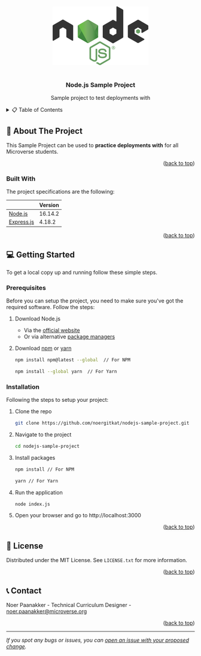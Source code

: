 <a name="readme-top"></a>

<br />
<div align="center">
  <img src="images/nodejs-logo.png" alt="Logo" >
  <br />
  <br />
  <h3 align="center">Node.js Sample Project</h3>
  <p align="center">
    Sample project to test deployments with
  </p>
</div>

<!-- TABLE OF CONTENTS -->
<details>
  <summary>📋 Table of Contents</summary>
  <ol>
    <li>
      <a href="#about-the-project">About The Project</a>
      <ul>
        <li><a href="#built-with">Built With</a></li>
      </ul>
    </li>
    <li>
      <a href="#getting-started">Getting Started</a>
      <ul>
        <li><a href="#prerequisites">Prerequisites</a></li>
        <li><a href="#installation">Installation</a></li>
      </ul>
    </li>
    <li><a href="#license">License</a></li>
    <li><a href="#contact">Contact</a></li>
  </ol>
</details>

<!-- ABOUT THE PROJECT -->

## 📖 About The Project

This Sample Project can be used to **practice deployments with** for all Microverse students.

<p align="right">(<a href="#readme-top">back to top</a>)</p>

### Built With

The project specifications are the following:

|                                      | Version |
| ------------------------------------ | ------- |
| [Node.js](https://nodejs.org/en/)    | 16.14.2 |
| [Express.js](https://expressjs.com/) | 4.18.2  |

<p align="right">(<a href="#readme-top">back to top</a>)</p>

<!-- GETTING STARTED -->

## 💻 Getting Started

To get a local copy up and running follow these simple steps.

### Prerequisites

Before you can setup the project, you need to make sure you've got the required software. Follow the steps:

1. Download Node.js

   - Via the [official website](https://nodejs.org/en/download/)
   - Or via alternative [package managers](https://nodejs.org/en/download/package-manager/)

2. Download [npm](https://docs.npmjs.com/about-npm) or [yarn](https://yarnpkg.com/getting-started)

   ```sh
   npm install npm@latest --global  // For NPM
   ```

   ```sh
   npm install --global yarn  // For Yarn
   ```

### Installation

Following the steps to setup your project:

1. Clone the repo

   ```sh
   git clone https://github.com/noergitkat/nodejs-sample-project.git
   ```

2. Navigate to the project

   ```sh
   cd nodejs-sample-project
   ```

3. Install packages

   ```sh
   npm install // For NPM
   ```

   ```sh
   yarn // For Yarn
   ```

4. Run the application

   ```sh
   node index.js
   ```

5. Open your browser and go to http://localhost:3000

<p align="right">(<a href="#readme-top">back to top</a>)</p>

<!-- License -->

## 🪪 License

Distributed under the MIT License. See `LICENSE.txt` for more information.

<p align="right">(<a href="#readme-top">back to top</a>)</p>

<!-- CONTACT -->

## 📞 Contact

Noer Paanakker - Technical Curriculum Designer - <a href="mailto:noer.paanakker@microverse.org">noer.paanakker@microverse.org</a>

<p align="right">(<a href="#readme-top">back to top</a>)</p>

---

_If you spot any bugs or issues, you can [open an issue with your proposed change](https://github.com/microverseinc/curriculum-transversal-skills/blob/main/git-github/articles/open_issue.md)._
